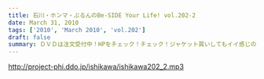 ```yaml
---
title: 石川・ホンマ・ぶるんのBe-SIDE Your Life! vol.202-2
date: March 31, 2010
tags: ['2010', 'March 2010', 'vol.202']
draft: false
summary: ＤＶＤは注文受付中！HPをチェック！チェック！ジャケット買いしてもイイ感じのＤＶＤ・・・封を開けなくてもいいから手にしてみては！！ ↑そんなリスナーもいるみたいよ！NAMAE
---
```


http://project-phi.ddo.jp/ishikawa/ishikawa202_2.mp3
